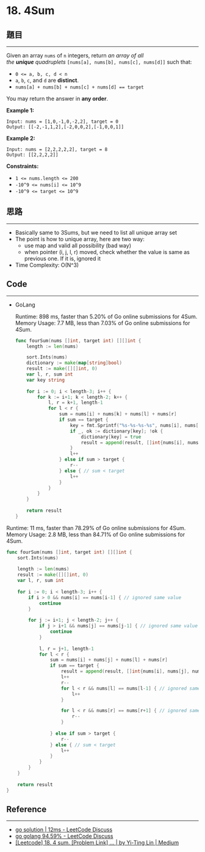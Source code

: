 # 18. 4Sum

## 題目

---

Given an array `nums` of `n` integers, return *an array of all the **unique** quadruplets* `[nums[a], nums[b], nums[c], nums[d]]` such that:

- `0 <= a, b, c, d < n`
- `a`, `b`, `c`, and `d` are **distinct**.
- `nums[a] + nums[b] + nums[c] + nums[d] == target`

You may return the answer in **any order**.

**Example 1:**

```
Input: nums = [1,0,-1,0,-2,2], target = 0
Output: [[-2,-1,1,2],[-2,0,0,2],[-1,0,0,1]]

```

**Example 2:**

```
Input: nums = [2,2,2,2,2], target = 8
Output: [[2,2,2,2]]

```

**Constraints:**

- `1 <= nums.length <= 200`
- `-10^9 <= nums[i] <= 10^9`
- `-10^9 <= target <= 10^9`

## 思路

---

- Basically same to 3Sums, but we need to list all unique array set
- The point is how to unique array, here are two way:
    - use map and valid all possibility (bad way)
    - when pointer (i, j, l, r) moved, check whether the value is same as previous one. If it is, ignored it
- Time Complexity: O(N^3)

## Code

---

- GoLang
    
    Runtime: 898 ms, faster than 5.20% of Go online submissions for 4Sum.
    Memory Usage: 7.7 MB, less than 7.03% of Go online submissions for 4Sum.
    
    ```go
    func fourSum(nums []int, target int) [][]int {
        length := len(nums)
    
        sort.Ints(nums)
        dictionary := make(map[string]bool)
        result := make([][]int, 0)
        var l, r, sum int
        var key string
        
        for i := 0; i < length-3; i++ {
            for k := i+1; k < length-2; k++ {
                l, r = k+1, length-1
                for l < r {
                    sum = nums[i] + nums[k] + nums[l] + nums[r]
                    if sum == target {
                        key = fmt.Sprintf("%s-%s-%s-%s", nums[i], nums[k], nums[l], nums[r])
                        if _, ok := dictionary[key]; !ok {
                            dictionary[key] = true
                            result = append(result, []int{nums[i], nums[k], nums[l], nums[r]})
                        }
                        l++
                    } else if sum > target {
                        r--
                    } else { // sum < target
                        l++
                    }
                }
            }
        }
        
        return result 
    }
    ```
    

Runtime: 11 ms, faster than 78.29% of Go online submissions for 4Sum.
Memory Usage: 2.8 MB, less than 84.71% of Go online submissions for 4Sum.

```go
func fourSum(nums []int, target int) [][]int {
    sort.Ints(nums)
    
    length := len(nums)
    result := make([][]int, 0)
    var l, r, sum int
    
    for i := 0; i < length-3; i++ {
        if i > 0 && nums[i] == nums[i-1] { // ignored same value
            continue
        }
        
        for j := i+1; j < length-2; j++ {
            if j > i+1 && nums[j] == nums[j-1] { // ignored same value
                continue
            }
            
            l, r = j+1, length-1
            for l < r {
                sum = nums[i] + nums[j] + nums[l] + nums[r]
                if sum == target {
                    result = append(result, []int{nums[i], nums[j], nums[l], nums[r]})
                    l++
                    r--
                    for l < r && nums[l] == nums[l-1] { // ignored same value
						l++
					}

					for l < r && nums[r] == nums[r+1] { // ignored same value
						r--
					}
                    
                } else if sum > target {
                    r--
                } else { // sum < target
                    l++
                }
            }
        }
    }
    
    return result 
}
```

## Reference

---

- [go solution | 12ms - LeetCode Discuss](https://leetcode.com/problems/4sum/discuss/215356/go-solution-or-12ms)
- [go golang 94.59% - LeetCode Discuss](https://leetcode.com/problems/4sum/discuss/233889/go-golang-94.59)
- [[Leetcode] 18. 4 sum. [Problem Link] … | by Yi-Ting Lin | Medium](https://medium.com/@bill800227/leetcode-18-4-sum-979e6d87f49a)